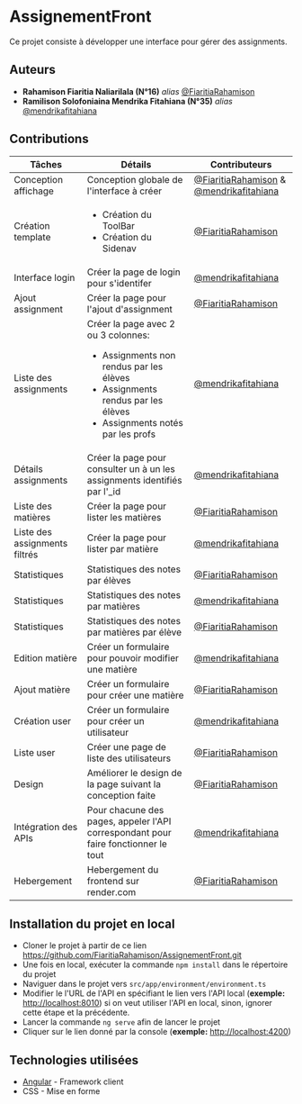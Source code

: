 # AssignementFront
Ce projet consiste à développer une interface pour gérer des assignments.

## Auteurs
* **Rahamison Fiaritia Naliarilala (N°16)**  _alias_ [@FiaritiaRahamison](https://github.com/FiaritiaRahamison/)
* **Ramilison Solofoniaina Mendrika Fitahiana (N°35)**  _alias_ [@mendrikafitahiana](https://github.com/mendrikafitahiana)

## Contributions
| Tâches        | Détails      | Contributeurs |
| ------|-----|-----|
| Conception affichage|Conception globale de l'interface à créer|[@FiaritiaRahamison](https://github.com/FiaritiaRahamison/) & [@mendrikafitahiana](https://github.com/mendrikafitahiana)|
|Création template|<ul><li>Création du ToolBar</li><li>Création du Sidenav</li></ul>|[@FiaritiaRahamison](https://github.com/FiaritiaRahamison/)|
|Interface login|Créer la page de login pour s'identifer|[@mendrikafitahiana](https://github.com/mendrikafitahiana)|
|Ajout assignment|Créer la page pour l'ajout d'assignment|[@FiaritiaRahamison](https://github.com/FiaritiaRahamison/)|
|Liste des assignments|Créer la page avec 2 ou 3 colonnes:<ul><li>Assignments non rendus par les élèves</li><li>Assignments rendus par les élèves</li><li>Assignments notés par les profs</li></ul>|[@mendrikafitahiana](https://github.com/mendrikafitahiana)|
|Détails assignments|Créer la page pour consulter un à un les assignments identifiés par l'_id|[@mendrikafitahiana](https://github.com/mendrikafitahiana)|
|Liste des matières|Créer la page pour lister les matières|[@FiaritiaRahamison](https://github.com/FiaritiaRahamison/)|
|Liste des assignments filtrés|Créer la page pour lister par matière|[@mendrikafitahiana](https://github.com/mendrikafitahiana)|
|Statistiques|Statistiques des notes par élèves|[@FiaritiaRahamison](https://github.com/FiaritiaRahamison/)|
|Statistiques|Statistiques des notes par matières|[@mendrikafitahiana](https://github.com/mendrikafitahiana)|
|Statistiques|Statistiques des notes par matières par élève|[@FiaritiaRahamison](https://github.com/FiaritiaRahamison/)|
|Edition matière|Créer un formulaire pour pouvoir modifier une matière|[@mendrikafitahiana](https://github.com/mendrikafitahiana)|
|Ajout matière|Créer un formulaire pour créer une matière|[@FiaritiaRahamison](https://github.com/FiaritiaRahamison/)|
|Création user|Créer un formulaire pour créer un utilisateur|[@mendrikafitahiana](https://github.com/mendrikafitahiana)|
|Liste user|Créer une page de liste des utilisateurs|[@FiaritiaRahamison](https://github.com/FiaritiaRahamison/)|
|Design|Améliorer le design de la page suivant la conception faite|[@FiaritiaRahamison](https://github.com/FiaritiaRahamison/)|
|Intégration des APIs|Pour chacune des pages, appeler l'API correspondant pour faire fonctionner le tout|[@mendrikafitahiana](https://github.com/mendrikafitahiana)|
|Hebergement|Hebergement du frontend sur render.com|[@FiaritiaRahamison](https://github.com/FiaritiaRahamison/)|
## Installation du projet en local
- Cloner le projet à partir de ce lien https://github.com/FiaritiaRahamison/AssignementFront.git
- Une fois en local, exécuter la commande ``npm install`` dans le répertoire du projet
- Naviguer dans le projet vers ``src/app/environment/environment.ts``
- Modifier le l'URL de l'API en spécifiant le lien vers l'API local (__exemple:__ [http://localhost:8010](http://localhost:8010)) si on veut utiliser l'API en local, sinon, ignorer cette étape et la précédente.
- Lancer la commande ``ng serve`` afin de lancer le projet
- Cliquer sur le lien donné par la console (__exemple:__ [http://localhost:4200](http://localhost:4200))

## Technologies utilisées
* [Angular](https://angular.dev/) - Framework client
* CSS - Mise en forme

